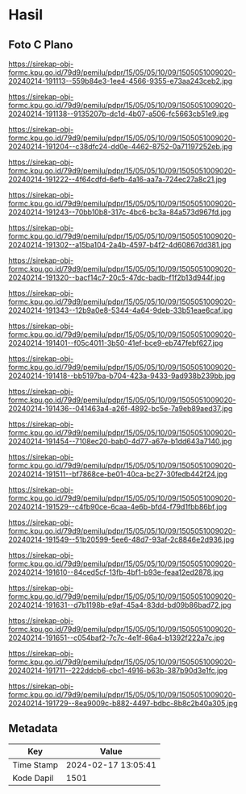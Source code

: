 # Hasil

## Foto C Plano

https://sirekap-obj-formc.kpu.go.id/79d9/pemilu/pdpr/15/05/05/10/09/1505051009020-20240214-191113--559b84e3-1ee4-4566-9355-e73aa243ceb2.jpg

https://sirekap-obj-formc.kpu.go.id/79d9/pemilu/pdpr/15/05/05/10/09/1505051009020-20240214-191138--9135207b-dc1d-4b07-a506-fc5663cb51e9.jpg

https://sirekap-obj-formc.kpu.go.id/79d9/pemilu/pdpr/15/05/05/10/09/1505051009020-20240214-191204--c38dfc24-dd0e-4462-8752-0a71197252eb.jpg

https://sirekap-obj-formc.kpu.go.id/79d9/pemilu/pdpr/15/05/05/10/09/1505051009020-20240214-191222--4f64cdfd-6efb-4a16-aa7a-724ec27a8c21.jpg

https://sirekap-obj-formc.kpu.go.id/79d9/pemilu/pdpr/15/05/05/10/09/1505051009020-20240214-191243--70bb10b8-317c-4bc6-bc3a-84a573d967fd.jpg

https://sirekap-obj-formc.kpu.go.id/79d9/pemilu/pdpr/15/05/05/10/09/1505051009020-20240214-191302--a15ba104-2a4b-4597-b4f2-4d60867dd381.jpg

https://sirekap-obj-formc.kpu.go.id/79d9/pemilu/pdpr/15/05/05/10/09/1505051009020-20240214-191320--bacf14c7-20c5-47dc-badb-f1f2b13d944f.jpg

https://sirekap-obj-formc.kpu.go.id/79d9/pemilu/pdpr/15/05/05/10/09/1505051009020-20240214-191343--12b9a0e8-5344-4a64-9deb-33b51eae6caf.jpg

https://sirekap-obj-formc.kpu.go.id/79d9/pemilu/pdpr/15/05/05/10/09/1505051009020-20240214-191401--f05c4011-3b50-41ef-bce9-eb747febf627.jpg

https://sirekap-obj-formc.kpu.go.id/79d9/pemilu/pdpr/15/05/05/10/09/1505051009020-20240214-191418--bb5197ba-b704-423a-9433-9ad938b239bb.jpg

https://sirekap-obj-formc.kpu.go.id/79d9/pemilu/pdpr/15/05/05/10/09/1505051009020-20240214-191436--041463a4-a26f-4892-bc5e-7a9eb89aed37.jpg

https://sirekap-obj-formc.kpu.go.id/79d9/pemilu/pdpr/15/05/05/10/09/1505051009020-20240214-191454--7108ec20-bab0-4d77-a67e-b1dd643a7140.jpg

https://sirekap-obj-formc.kpu.go.id/79d9/pemilu/pdpr/15/05/05/10/09/1505051009020-20240214-191511--bf7868ce-be01-40ca-bc27-30fedb442f24.jpg

https://sirekap-obj-formc.kpu.go.id/79d9/pemilu/pdpr/15/05/05/10/09/1505051009020-20240214-191529--c4fb90ce-6caa-4e6b-bfd4-f79d1fbb86bf.jpg

https://sirekap-obj-formc.kpu.go.id/79d9/pemilu/pdpr/15/05/05/10/09/1505051009020-20240214-191549--51b20599-5ee6-48d7-93af-2c8846e2d936.jpg

https://sirekap-obj-formc.kpu.go.id/79d9/pemilu/pdpr/15/05/05/10/09/1505051009020-20240214-191610--84ced5cf-13fb-4bf1-b93e-feaa12ed2878.jpg

https://sirekap-obj-formc.kpu.go.id/79d9/pemilu/pdpr/15/05/05/10/09/1505051009020-20240214-191631--d7b1198b-e9af-45a4-83dd-bd09b86bad72.jpg

https://sirekap-obj-formc.kpu.go.id/79d9/pemilu/pdpr/15/05/05/10/09/1505051009020-20240214-191651--c054baf2-7c7c-4e1f-86a4-b1392f222a7c.jpg

https://sirekap-obj-formc.kpu.go.id/79d9/pemilu/pdpr/15/05/05/10/09/1505051009020-20240214-191711--222ddcb6-cbc1-4916-b63b-387b90d3e1fc.jpg

https://sirekap-obj-formc.kpu.go.id/79d9/pemilu/pdpr/15/05/05/10/09/1505051009020-20240214-191729--8ea9009c-b882-4497-bdbc-8b8c2b40a305.jpg


## Metadata

| Key        | Value               |
| ---------- | ------------------- |
| Time Stamp | 2024-02-17 13:05:41 |
| Kode Dapil | 1501                |



